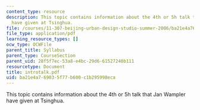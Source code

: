 ```yaml
---
content_type: resource
description: This topic contains information about the 4th or 5h talk that Jan Wampler
  have given at Tsinghua.
file: /courses/11-307-beijing-urban-design-studio-summer-2006/ba21e4a769035f77b600c1b295998eca_introtalk.pdf
file_type: application/pdf
learning_resource_types: []
ocw_type: OCWFile
parent_title: Syllabus
parent_type: CourseSection
parent_uid: 28f5f7ec-53a8-e4bc-29d6-61527240b111
resourcetype: Document
title: introtalk.pdf
uid: ba21e4a7-6903-5f77-b600-c1b295998eca
---
```

This topic contains information about the 4th or 5h talk that Jan Wampler have given at Tsinghua.


